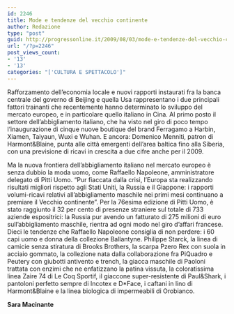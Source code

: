 ```yaml
---
id: 2246
title: Mode e tendenze del vecchio continente
author: Redazione
type: "post"
guid: http://progressonline.it/2009/08/03/mode-e-tendenze-del-vecchio-continente/
url: "/?p=2246"
post_views_count:
- '13'
- '13'
categories: "['CULTURA E SPETTACOLO']"
---
```


Rafforzamento dell’economia locale e nuovi rapporti instaurati fra la banca centrale del governo di Beijing e quella Usa rappresentano i due principali fattori trainanti che recentemente hanno determinato lo sviluppo del mercato europeo, e in particolare quello italiano in Cina. Al primo posto il settore dell’abbigliamento italiano, che ha visto nel giro di poco tempo l’inaugurazione di cinque nuove boutique del brand Ferragamo a Harbin, Xiamen, Taiyaun, Wuxi e Wuhan. E ancora: Domenico Menniti, patron di Harmont&amp;Blaine, punta alle città emergenti dell’area baltica fino alla Siberia, con una previsione di ricavi in crescita a due cifre anche per il 2009.

Ma la nuova frontiera dell’abbigliamento italiano nel mercato europeo è senza dubbio la moda uomo, come Raffaello Napoleone, amministratore delegato di Pitti Uomo. “Pur fiaccata dalla crisi, l’Europa sta realizzando risultati migliori rispetto agli Stati Uniti, la Russia e il Giappone: i rapporti volumi-ricavi relativi all’abbigliamento maschile nei primi mesi continuano a premiare il Vecchio continente”. Per la 76esima edizione di Pitti Uomo, è stato raggiunto il 32 per cento di presenze straniere sul totale di 733 aziende espositrici: la Russia pur avendo un fatturato di 275 milioni di euro sull’abbigliamento maschile, rientra ad ogni modo nel giro d’affari francese.  
Dieci le tendenze che Raffaello Napoleone consiglia di non perdere: i 60 capi uomo e donna della collezione Ballantyne. Philippe Starck, la linea di camicie senza stiratura di Brooks Brothers, la scarpa Pzero Rex con suola in acciaio gommato, la collezione nata dalla collaborazione fra PiQuadro e Peutery con giubotti antivento e trench, la giacca maschile di Paoloni trattata con enzimi che ne enfatizzano la patina vissuta, la coloratissima linea Zaire 74 di Le Coq Sportif, il giaccone super-resistente di Paul&amp;Shark, i pantoloni perfetto sempre di Incotex e D\*Face, i caftani in lino di Harmont&amp;Blaine e la linea biologica di impermeabili di Orobianco.

**Sara Macinante**
